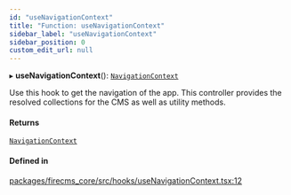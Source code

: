 ```yaml
---
id: "useNavigationContext"
title: "Function: useNavigationContext"
sidebar_label: "useNavigationContext"
sidebar_position: 0
custom_edit_url: null
---
```


▸ **useNavigationContext**(): [`NavigationContext`](../types/NavigationContext.md)

Use this hook to get the navigation of the app.
This controller provides the resolved collections for the CMS as well
as utility methods.

#### Returns

[`NavigationContext`](../types/NavigationContext.md)

#### Defined in

[packages/firecms_core/src/hooks/useNavigationContext.tsx:12](https://github.com/FireCMSco/firecms/blob/d45f3739/packages/firecms_core/src/hooks/useNavigationContext.tsx#L12)
